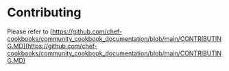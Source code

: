 # Contributing

Please refer to
[https://github.com/chef-cookbooks/community_cookbook_documentation/blob/main/CONTRIBUTING.MD](https://github.com/chef-cookbooks/community_cookbook_documentation/blob/main/CONTRIBUTING.MD)
